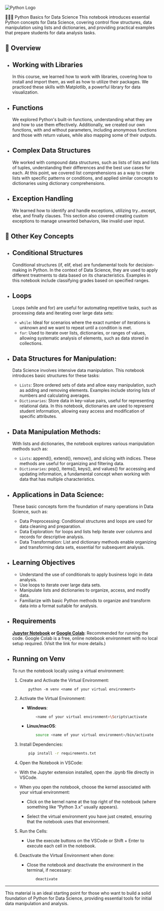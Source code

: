 ![Python Logo](https://img.icons8.com/?size=512&id=13441&format=png)

👨🏽‍🏫 Python Basics for Data Science
This notebook introduces essential Python concepts for Data Science, covering control flow structures, data manipulation using lists and dictionaries, and providing practical examples that prepare students for data analysis tasks.

## 📜 Overview

- ## Working with Libraries

  In this course, we learned how to work with libraries, covering how to install and import them, as well as how to utilize their packages. We practiced these skills with Matplotlib, a powerful library for data visualization.

- ## Functions

  We explored Python's built-in functions, understanding what they are and how to use them effectively. Additionally, we created our own functions, with and without parameters, including anonymous functions and those with return values, while also mapping some of their outputs.

- ## Complex Data Structures

  We worked with compound data structures, such as lists of lists and lists of tuples, understanding their differences and the best use cases for each. At this point, we covered list comprehensions as a way to create lists with specific patterns or conditions, and applied similar concepts to dictionaries using dictionary comprehensions.

- ## Exception Handling
  We learned how to identify and handle exceptions, utilizing try...except, else, and finally clauses. This section also covered creating custom exceptions to manage unwanted behaviors, like invalid user input.

## 📜 Other Key Concepts

- ## Conditional Structures

  Conditional structures (if, elif, else) are fundamental tools for decision-making in Python. In the context of Data Science, they are used to apply different treatments to data based on its characteristics. Examples in this notebook include classifying grades based on specified ranges.

- ## Loops

  Loops (while and for) are useful for automating repetitive tasks, such as processing data and iterating over large data sets:

  - `while`: Ideal for scenarios where the exact number of iterations is unknown and we want to repeat until a condition is met.
  - `for`: Used to iterate over lists, dictionaries, or ranges of values, allowing systematic analysis of elements, such as data stored in collections.

- ## Data Structures for Manipulation:

  Data Science involves intensive data manipulation. This notebook introduces basic structures for these tasks:

  - `Lists`: Store ordered sets of data and allow easy manipulation, such as adding and removing elements. Examples include storing lists of numbers and calculating averages.
  - `Dictionaries`: Store data in key-value pairs, useful for representing relational data. In this notebook, dictionaries are used to represent student information, allowing easy access and modification of specific attributes.

- ## Data Manipulation Methods:

  With lists and dictionaries, the notebook explores various manipulation methods such as:

  - `Lists`: append(), extend(), remove(), and slicing with indices. These methods are useful for organizing and filtering data.
  - `Dictionaries`: pop(), items(), keys(), and values() for accessing and updating information, a fundamental concept when working with data that has multiple characteristics.

- ## Applications in Data Science:

  These basic concepts form the foundation of many operations in Data Science, such as:

  - Data Preprocessing: Conditional structures and loops are used for data cleaning and preparation.
  - Data Exploration: for loops and lists help iterate over columns and records for descriptive analysis.
  - Data Transformation: List and dictionary methods enable organizing and transforming data sets, essential for subsequent analysis.

- ## Learning Objectives

  - Understand the use of conditionals to apply business logic in data analysis.
  - Use loops to iterate over large data sets.
  - Manipulate lists and dictionaries to organize, access, and modify data.
  - Familiarize with basic Python methods to organize and transform data into a format suitable for analysis.

- ## Requirements

  **[Jupyter Notebook](https://jupyter.org/try) or [Google Colab](https://colab.research.google.com)**: Recommended for running the code. Google Colab is a free, online notebook environment with no local setup required. (Visit the link for more details.)

- ## Running on Venv

  To run the notebook locally using a virtual environment:

  1. Create and Activate the Virtual Environment:

     ```
         python -m venv <name of your virtual environment>
     ```

  2. Activate the Virtual Environment:

     - **Windows**:
       ```bash
           <name of your virtual environment>\Scripts\activate
       ```
     - **Linux/macOS**:
       ```bash
           source <name of your virtual environment>/bin/activate
       ```

  3. Install Dependencies:
     ```bash
         pip install -r requirements.txt
     ```
  4. Open the Notebook in VSCode:

  - With the Jupyter extension installed, open the .ipynb file directly in VSCode.
  - When you open the notebook, choose the kernel associated with your virtual environment:

    - Click on the kernel name at the top right of the notebook (where something like “Python 3.x” usually appears).

    - Select the virtual environment you have just created, ensuring that the notebook uses that environment.

  5.  Run the Cells:

      - Use the execute buttons on the VSCode or Shift + Enter to execute each cell in the notebook.

  6.  Deactivate the Virtual Environment when done:
      - Close the notebook and deactivate the environment in the terminal, if necessary:
        ```bash
            deactivate
        ```

---

This material is an ideal starting point for those who want to build a solid foundation of Python for Data Science, providing essential tools for initial data manipulation and analysis.
